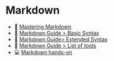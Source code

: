 # Markdown

- :link: [Mastering Markdown](https://guides.github.com/features/mastering-markdown/)
- :link: [Markdown Guide > Basic Syntax](https://www.markdownguide.org/basic-syntax/)
- :link: [Markdown Guide> Extended Syntax](https://www.markdownguide.org/extended-syntax/)
- :link: [Markdown Guide > List of tools](https://www.markdownguide.org/tools/)
- :computer: [Markdown hands-on](https://commonmark.org/help/tutorial/)
